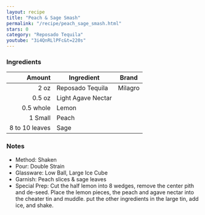 ```yaml
---
layout: recipe
title: "Peach & Sage Smash"
permalink: "/recipe/peach_sage_smash.html"
stars: 0
category: "Reposado Tequila"
youtube: "3i4QnRLlPFc&t=220s"
---
```


### Ingredients

| Amount         | Ingredient         | Brand   |
| -------------: | ------------------ | ------- |
|           2 oz | Reposado Tequila   | Milagro |
|         0.5 oz | Light Agave Nectar |
|      0.5 whole | Lemon              |
|        1 Small |  Peach             |
| 8 to 10 leaves | Sage               |

### Notes

- Method: Shaken
- Pour: Double Strain
- Glassware: Low Ball, Large Ice Cube
- Garnish: Peach slices & sage leaves
- Special Prep: Cut the half lemon into 8 wedges, remove the center pith and de-seed. Place the lemon pieces, the peach and agave nectar into the cheater tin and muddle. put the other ingredients in the large tin, add ice, and shake.
